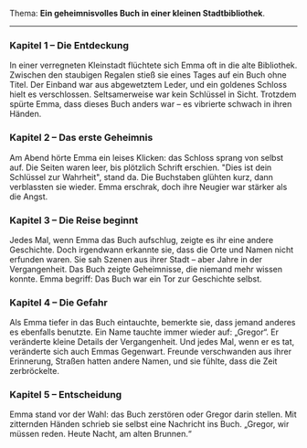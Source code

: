 Thema: **Ein geheimnisvolles Buch in einer kleinen Stadtbibliothek**.

---

### Kapitel 1 – Die Entdeckung

In einer verregneten Kleinstadt flüchtete sich Emma oft in die alte Bibliothek.
Zwischen den staubigen Regalen stieß sie eines Tages auf ein Buch ohne Titel.
Der Einband war aus abgewetztem Leder, und ein goldenes Schloss hielt es verschlossen.
Seltsamerweise war kein Schlüssel in Sicht.
Trotzdem spürte Emma, dass dieses Buch anders war – es vibrierte schwach in ihren Händen.

### Kapitel 2 – Das erste Geheimnis

Am Abend hörte Emma ein leises Klicken: das Schloss sprang von selbst auf.
Die Seiten waren leer, bis plötzlich Schrift erschien.
"Dies ist dein Schlüssel zur Wahrheit", stand da.
Die Buchstaben glühten kurz, dann verblassten sie wieder.
Emma erschrak, doch ihre Neugier war stärker als die Angst.

### Kapitel 3 – Die Reise beginnt

Jedes Mal, wenn Emma das Buch aufschlug, zeigte es ihr eine andere Geschichte.
Doch irgendwann erkannte sie, dass die Orte und Namen nicht erfunden waren.
Sie sah Szenen aus ihrer Stadt – aber Jahre in der Vergangenheit.
Das Buch zeigte Geheimnisse, die niemand mehr wissen konnte.
Emma begriff: Das Buch war ein Tor zur Geschichte selbst.

### Kapitel 4 – Die Gefahr

Als Emma tiefer in das Buch eintauchte, bemerkte sie, dass jemand anderes es ebenfalls benutzte.
Ein Name tauchte immer wieder auf: „Gregor“.
Er veränderte kleine Details der Vergangenheit.
Und jedes Mal, wenn er es tat, veränderte sich auch Emmas Gegenwart.
Freunde verschwanden aus ihrer Erinnerung, Straßen hatten andere Namen, und sie fühlte, dass die Zeit zerbröckelte.

### Kapitel 5 – Entscheidung

Emma stand vor der Wahl: das Buch zerstören oder Gregor darin stellen.
Mit zitternden Händen schrieb sie selbst eine Nachricht ins Buch.
„Gregor, wir müssen reden. Heute Nacht, am alten Brunnen.“
